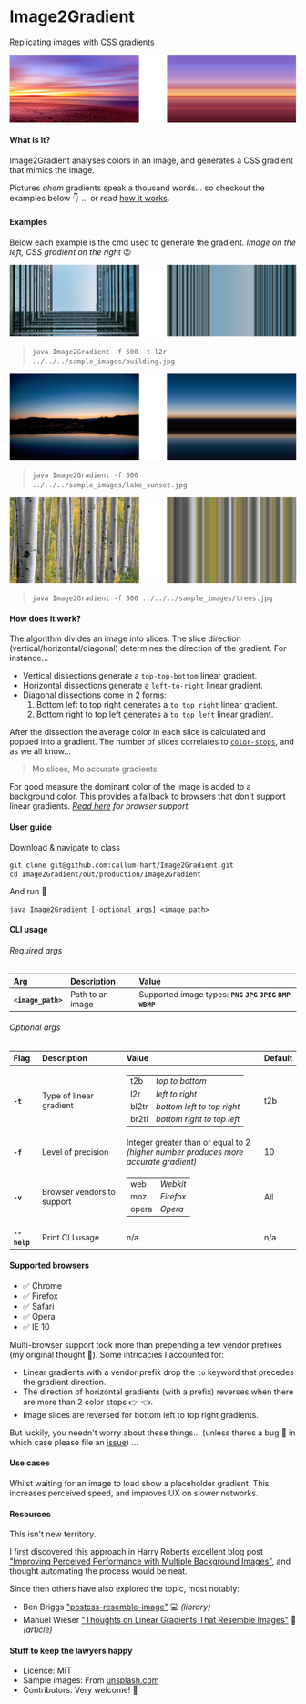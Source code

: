 # Image2Gradient
Replicating images with CSS gradients

![sunset](sample_gradients/sunset.png)

#### What is it?

Image2Gradient analyses colors in an image, and generates a CSS gradient that mimics the image.

Pictures *ahem* gradients speak a thousand words... so checkout the examples below :point_down: ... or read [how it works](#how-does-it-work).

#### Examples

Below each example is the cmd used to generate the gradient. *Image on the left, CSS gradient on the right* :wink: 

![building](sample_gradients/building.png)
> `java Image2Gradient -f 500 -t l2r ../../../sample_images/building.jpg`

![lake_sunset](sample_gradients/lake_sunset.png)
> `java Image2Gradient -f 500 ../../../sample_images/lake_sunset.jpg`

![trees](sample_gradients/trees.png)
> `java Image2Gradient -f 500 ../../../sample_images/trees.jpg`

#### How does it work?

The algorithm divides an image into slices. The slice direction (vertical/horizontal/diagonal) determines the direction of the gradient. For instance... 

- Vertical dissections generate a `top-top-bottom` linear gradient.
- Horizontal dissections generate a `left-to-right` linear gradient.
- Diagonal dissections come in 2 forms:
	1. Bottom left to top right generates a `to top right` linear gradient.
	2. Bottom right to top left generates a `to top left` linear gradient.

After the dissection the average color in each slice is calculated and popped into a gradient. The number of slices correlates to [`color-stops`](https://developer.mozilla.org/en-US/docs/Web/CSS/linear-gradient#Values), and as we all know...

> Mo slices, Mo accurate gradients

For good measure the dominant color of the image is added to a background color. This provides a fallback to browsers that don't support linear gradients.  *[Read here](#supported-browsers) for browser support.*

#### User guide 

Download & navigate to class

```
git clone git@github.com:callum-hart/Image2Gradient.git
cd Image2Gradient/out/production/Image2Gradient
```

And run :runner:
 
 `java Image2Gradient [-optional_args] <image_path>`
 
#### CLI usage

###### Required args

| Arg | Description | Value 
| :---| :--- | :--- |
| **`<image_path>`** | Path to an image | Supported image types: **`PNG`** **`JPG`** **`JPEG`** **`BMP`** **`WBMP`** |
 
###### Optional args
 
| Flag | Description | Value | Default
| :---| :--- | :--- | :--- |
| **`-t`** | Type of linear gradient | <table><tr><td>t2b</td><td>*top to bottom*</td></tr><tr><td>l2r</td><td>*left to right*</td></tr><tr><td>bl2tr</td><td>*bottom left to top right*</td></tr><tr><td>br2tl</td><td>*bottom right to top left*</td></tr></table> | t2b |
| **`-f`** | Level of precision | Integer greater than or equal to 2 <br>*(higher number produces more accurate gradient)* | 10 |
| **`-v`** | Browser vendors to support | <table><tr><td>web</td><td>*Webkit*</td></tr><tr><td>moz</td><td>*Firefox*</td></tr><tr><td>opera</td><td>*Opera*</td></tr></table> | All |
| **`--help`** | Print CLI usage | n/a | n/a |

#### Supported browsers

- :white_check_mark: Chrome
- :white_check_mark: Firefox
- :white_check_mark: Safari
- :white_check_mark: Opera
- :white_check_mark: IE 10

Multi-browser support took more than prepending a few vendor prefixes (my original thought :thought_balloon:). Some intricacies I accounted for:

- Linear gradients with a vendor prefix drop the `to` keyword that precedes the gradient direction.
- The direction of horizontal gradients (with a prefix) reverses when there are more than 2 color stops :point_right: :point_left:.
- Image slices are reversed for bottom left to top right gradients.

But luckily, you needn't worry about these things... (unless theres a bug :bug: in which case please file an [issue](https://github.com/callum-hart/Image2Gradient/issues)) ... 

#### Use case~~s~~

Whilst waiting for an image to load show a placeholder gradient. This increases perceived speed, and improves UX on slower networks.

#### Resources

This isn't new territory. 

I first discovered this approach in Harry Roberts excellent blog post ["Improving Perceived Performance with Multiple Background Images"](http://csswizardry.com/2016/10/improving-perceived-performance-with-multiple-background-images/), and thought automating the process would be neat.

Since then others have also explored the topic, most notably:

- Ben Briggs ["postcss-resemble-image"](https://github.com/ben-eb/postcss-resemble-image) :computer: *(library)*
- Manuel Wieser ["Thoughts on Linear Gradients That Resemble Images"](https://manu.ninja/thoughts-on-linear-gradients-that-resemble-images) :newspaper: *(article)*

#### Stuff to keep the lawyers happy

- Licence: MIT
- Sample images: From [unsplash.com](https://unsplash.com/)
- Contributors: Very welcome! :raised_hands:
 